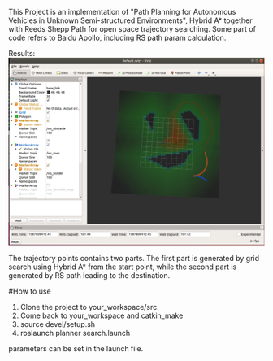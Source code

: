 This Project is an implementation of "Path Planning for Autonomous Vehicles in Unknown Semi-structured Environments", Hybrid A* together with Reeds Shepp Path for open space trajectory searching. Some part of code refers to Baidu Apollo, including RS path param calculation.

Results:
![](scripts/printscreen.png)

The trajectory points contains two parts. The first part is generated by grid search using Hybrid A* from the start point, while the second part is generated by RS path leading to the destination.

#How to use
1. Clone the project to your_workspace/src.
2. Come back to your_workspace and catkin_make
3. source devel/setup.sh
4. roslaunch planner search.launch

parameters can be set in the launch file.
